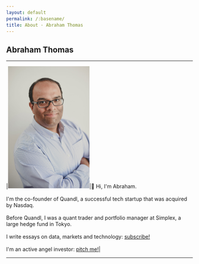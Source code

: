 ```yaml
---
layout: default
permalink: /:basename/
title: About · Abraham Thomas
---
```


## Abraham Thomas

----

|<img style="width:220px" src="/assets/img/Abraham-Thomas.jpg">|👋 Hi, I'm Abraham.<br/><br/> I'm the co-founder of Quandl, a successful tech startup that was acquired by Nasdaq.<br/><br/>Before Quandl, I was a quant trader and portfolio manager at Simplex, a large hedge fund in Tokyo. <br/><br/>I write essays on data, markets and technology: [subscribe!](/writing)<br/><br/>I'm an active angel investor: [pitch me!](/investing)|

----
